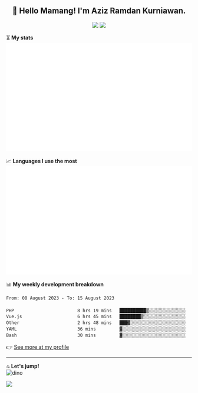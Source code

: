 <h2 align="center">👋 Hello Mamang! I'm Aziz Ramdan Kurniawan.</h2>  
<p align="center">
  <img src="https://komarev.com/ghpvc/?username=azizramdan">
  <img src="https://wakatime.com/badge/user/90056fa0-4c31-4eca-954e-2a3ac05896f9.svg">
</p>
    
⏳ **My stats**  
![](https://raw.githubusercontent.com/azizramdan/github-stats/master/generated/overview.svg#gh-dark-mode-only)

📈 **Languages I use the most**  
![](https://raw.githubusercontent.com/azizramdan/github-stats/master/generated/languages.svg#gh-dark-mode-only)

📊 **My weekly development breakdown**
<!--START_SECTION:waka-->

```txt
From: 08 August 2023 - To: 15 August 2023

PHP                        8 hrs 19 mins   ██████████▒░░░░░░░░░░░░░░   41.69 %
Vue.js                     6 hrs 45 mins   ████████▒░░░░░░░░░░░░░░░░   33.79 %
Other                      2 hrs 48 mins   ███▓░░░░░░░░░░░░░░░░░░░░░   14.05 %
YAML                       36 mins         ▓░░░░░░░░░░░░░░░░░░░░░░░░   03.08 %
Bash                       30 mins         ▓░░░░░░░░░░░░░░░░░░░░░░░░   02.57 %
```

<!--END_SECTION:waka-->
👉 [See more at my profile](https://wakatime.com/@azizramdan)
***
🔝 **Let's jump!**  
![dino](https://raw.githubusercontent.com/azizramdan/azizramdan/master/dino.gif)  

![](https://hit.yhype.me/github/profile?user_id=27954794)
